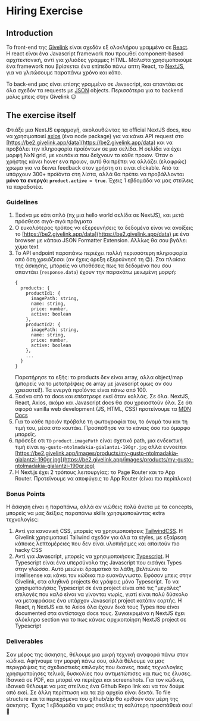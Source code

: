 # Hiring Exercise
## Introduction
Το front-end της [Givelink](https://givelink.app) είναι σχεδόν εξ ολοκλήρου γραμμένο σε [React](https://react.dev). Η react είναι ένα Javascript framework που προωθεί component-based αρχιτεκτονική, αντί για χιλιάδες γραμμες HTML. Μάλιστα χρησιμοποιούμε ένα framework που βρίσκεται ένα επίπεδο πάνω απτη React, το [NextJS](https://nextjs.org), για να γλιτώσουμε παραπάνω χρόνο και κόπο.

Το back-end μας είναι επίσης γραμμένο σε Javascript, και απαντάει σε όλα σχεδόν τα requests με [JSON](https://developer.mozilla.org/en-US/docs/Web/JavaScript/Reference/Global_Objects/JSON#examples) objects. Περισσότερα για το backend μόλις μπεις στην Givelink 😉

## The exercise itself
Φτιάξε μια NextJS εφαρμογή, ακολουθώντας τα official NextJS docs, που να χρησιμοποιεί [axios](https://axios-http.com/docs/intro) (ένα node package) για να κάνει API request στο [https://be2.givelink.app/data](https://be2.givelink.app/data) και να προβάλει την πληροφορία προϊόντων σε μια σελίδα. Η σελίδα να έχει μορφή NxN grid, με κουτάκια που δείχνουν το κάθε προιον. Όταν ο χρήστης κάνει hover ενα προιον, αυτό θα πρέπει να αλλάζει (ελαφρώς) χρωμα για να δεινει feedback στον χρήστη οτι ειναι clickable. Από τα υπάρχουν 300+ προϊόντα στη λίστα, αλλά θα πρέπει να προβάλλονται **μόνο τα ενεργά: `product.active = true`**. Έχεις 1 εβδομάδα να μας στείλεις τα παραδοτέα.

### Guidelines
1. Ξεκίνα με κάτι απλό (πχ μια hello world σελίδα σε NextJS), και μετά πρόσθεσε σιγά-σιγά πράγματα
2. Ο ευκολότερος τρόπος να εξερευνήσεις τα δεδομένα είναι να ανοίξεις το [https://be2.givelink.app/data](https://be2.givelink.app/data) με ένα browser με κάποιο JSON Formatter Extension. Αλλίως θα σου βγάλει χύμα text
3. Το API endpoint παραπάνω περιέχει πολλή περισσότερη πληροφορία από όση χρειάζεσαι (αν έχεις όρεξη εξερεύνησέ τη 😉). Στα πλαίσια της άσκησης, μπορείς να υποθέσεις πως τα δεδομένα που σου απαντάει (`response.data`) έχουν την παρακάτω μειωμένη μορφή:
    ```
    {
      products: {
        productId1: {
          imagePath: string,
          name: string,
          price: number,
          active: boolean
        },
        productId2: {
          imagePath: string,
          name: string,
          price: number,
          active: boolean
        },
        ...
      }
    }
    ```
    Παρατήρησε τα εξής: το products δεν είναι array, αλλα object/map (μπορείς να το μετατρέψεις σε array με javascript ομως αν σου χρειαστεί!). Τα ενεργά προϊόντα είναι πάνω από 100.
4. Ξεκίνα από τα docs και επέστρεφε εκεί όταν κολλάς. Σε όλα. NextJS, React, Axios, ακόμα και Javascript docs θα σου χρειαστούν όλα. Σε ότι αφορά vanilla web development (JS, HTML, CSS) προτείνουμε τα [MDN Docs](https://developer.mozilla.org/en-US/docs/Web)
5. Για το κάθε προιόν πρόβαλε τη φωτογραφία του, το όνομά του και τη τιμή του, μέσα στο κουτάκι. Προσπάθησε να το κάνεις όσο πιο όμορφο μπορείς.
6. πρόσεξε οτι το `product.imagePath` είναι σχετικό path, μια ενδεικτική τιμή είναι `my-gusto-ntolmadakia-gialantzi-190gr.jpg` αλλά εννοείται [https://be2.givelink.app/images/products/my-gusto-ntolmadakia-gialantzi-190gr.jpg](https://be2.givelink.app/images/products/my-gusto-ntolmadakia-gialantzi-190gr.jpg)
7. Η Next.js έχει 2 τρόπους λειτουργίας: το Page Router και το App Router. Προτείνουμε να αποφύγεις το App Router (είναι πιο περίπλοκο)

### Bonus Points
Η άσκηση είναι η παραπάνω, αλλά αν νιώθεις πολύ άνετα με τα concepts, μπορείς να μας δείξεις παραπάνω skills χρησιμοποιώντας extra τεχνολογίες:
1. Αντί για κανονική CSS, μπορείς να χρησιμοποιήσεις [TailwindCSS](https://tailwindcss.com/docs). Η Givelink χρησιμοποιεί Tailwind σχεδόν για όλα τα styles, με εξαίρεση κάποιες λεπτομέρειες που δεν είναι υλοπιήσιμες και απαιτούν πιο hacky CSS
2. Αντί για Javascript, μπορείς να χρησιμοποιήσεις [Typescript](https://www.typescriptlang.org/docs/). H Typescript είναι ένα υπερσύνολο της Javascript που εισάγει Types στην γλώσσα. Αυτό μειώνει δραματικά τα λάθη, βελτιώνει το intellisense και κάνει τον κώδικα πιο ευανάγνωστο. Εφόσον μπεις στην Givelink, στα αληθινά projects θα γράφεις μόνο Typescript. Το να χρησιμοποιήσεις Typescript σε ένα project είναι από τις "μεγάλες" επιλογές που καλό είναι να γίνονται νωρίς, γιατί είναι πολύ δύσκολο να μεταφράσεις ένα υπάρχον Javascript project κατόπιν εορτής. Η React, η NextJS και το Axios όλα έχουν δικά τους Types που είναι documented στα αντίστοιχα docs τους. Συγκεκριμένα η NextJS έχει ολόκληρο section για το πως κάνεις αρχικοποίηση NextJS project σε Typescript

### Deliverables
Σαν μέρος της άσκησης, θέλουμε μια μικρή τεχνική αναφορά πάνω στον κώδικα. Αφήνουμε την μορφή πάνω σου, αλλά θέλουμε να μας περιγράψεις τις σχεδιαστικές επιλογές που έκανες, ποιές τεχνολογίες χρησιμοποίησες τελικά, δυσκολίες που αντιμετώπισες και πως τις έλυσες. Ιδανικά σε PDF, και μπορεί να περιέχει και screenshots.
Για τον κώδικα, ιδανικά θέλουμε να μας στείλεις ένα Github Repo link και να τον δούμε από εκεί. Σε άλλη περίπτωση και τα zip αρχεία είναι δεκτά. Το file structure και τα περιεχόμενα του github/zip θα κριθούν σαν μέρη της άσκησης. Έχεις 1 εβδομάδα να μας στείλεις τη καλύτερη προσπάθειά σου! 💜
